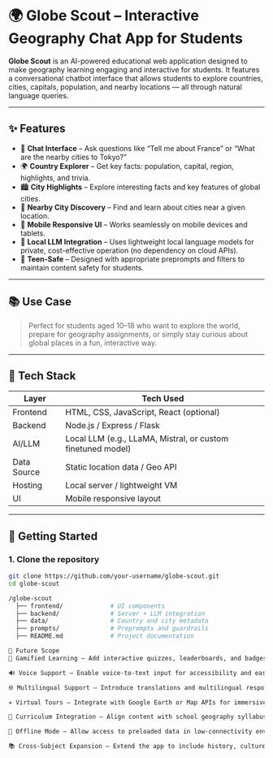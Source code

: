 # 🌍 Globe Scout – Interactive Geography Chat App for Students

**Globe Scout** is an AI-powered educational web application designed to make geography learning engaging and interactive for students. It features a conversational chatbot interface that allows students to explore countries, cities, capitals, population, and nearby locations — all through natural language queries.

---

## ✨ Features

- 💬 **Chat Interface** – Ask questions like “Tell me about France” or “What are the nearby cities to Tokyo?”
- 🌍 **Country Explorer** – Get key facts: population, capital, region, highlights, and trivia.
- 🏙️ **City Highlights** – Explore interesting facts and key features of global cities.
- 📍 **Nearby City Discovery** – Find and learn about cities near a given location.
- 📱 **Mobile Responsive UI** – Works seamlessly on mobile devices and tablets.
- 🔐 **Local LLM Integration** – Uses lightweight local language models for private, cost-effective operation (no dependency on cloud APIs).
- 🧒 **Teen-Safe** – Designed with appropriate preprompts and filters to maintain content safety for students.

---

## 📚 Use Case

> Perfect for students aged 10–18 who want to explore the world, prepare for geography assignments, or simply stay curious about global places in a fun, interactive way.

---

## 🧰 Tech Stack

| Layer        | Tech Used                         |
|--------------|----------------------------------|
| Frontend     | HTML, CSS, JavaScript, React (optional) |
| Backend      | Node.js / Express / Flask         |
| AI/LLM       | Local LLM (e.g., LLaMA, Mistral, or custom finetuned model) |
| Data Source  | Static location data / Geo API    |
| Hosting      | Local server / lightweight VM     |
| UI           | Mobile responsive layout          |

---

## 🚀 Getting Started

### 1. Clone the repository

```bash
git clone https://github.com/your-username/globe-scout.git
cd globe-scout

/globe-scout
  ├── frontend/             # UI components
  ├── backend/              # Server + LLM integration
  ├── data/                 # Country and city metadata
  ├── prompts/              # Preprompts and guardrails
  ├── README.md             # Project documentation

🔮 Future Scope
🧩 Gamified Learning – Add interactive quizzes, leaderboards, and badges to make learning fun.

🔊 Voice Support – Enable voice-to-text input for accessibility and ease of use.

🌐 Multilingual Support – Introduce translations and multilingual responses for broader reach.

✈️ Virtual Tours – Integrate with Google Earth or Map APIs for immersive 3D exploration.

🎒 Curriculum Integration – Align content with school geography syllabus and enable teacher-student dashboards.

📶 Offline Mode – Allow access to preloaded data in low-connectivity environments.

📚 Cross-Subject Expansion – Extend the app to include history, culture, and current events.



